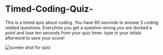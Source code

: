 # Timed-Coding-Quiz-

This is a timed quiz about coding.
You have 60 seconds to answer 5 coding related questions. 
Everytime you get a question wrong you are docked a point and lose ten seconds from your quiz timer.
type in your intials afterword to save your score!


![screen shot for quiz](https://user-images.githubusercontent.com/114305192/201577759-d117aabe-36a5-4fe9-ae5e-2038306698d3.png)

